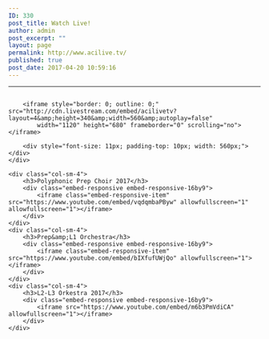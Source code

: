 ```yaml
---
ID: 330
post_title: Watch Live!
author: admin
post_excerpt: ""
layout: page
permalink: http://www.acilive.tv/
published: true
post_date: 2017-04-20 10:59:16
---
```

<hr>
<div id="watch-live">
    <div style="border: 0px solid black; height: 100%; width: 100%; overflow-y: hidden; overflow: overlay;">

        <iframe style="border: 0; outline: 0;" src="http://cdn.livestream.com/embed/acilivetv?layout=4&amp;height=340&amp;width=560&amp;autoplay=false"
            width="1120" height="680" frameborder="0" scrolling="no"></iframe>

        <div style="font-size: 11px; padding-top: 10px; width: 560px;"></div>
    </div>

    <div class="col-sm-4">
        <h3>Polyphonic Prep Choir 2017</h3>
        <div class="embed-responsive embed-responsive-16by9">
            <iframe class="embed-responsive-item" src="https://www.youtube.com/embed/vqdqmbaPByw" allowfullscreen="1" allowfullscreen="1"></iframe>
        </div>
    </div>
    <div class="col-sm-4">
        <h3>Prep&amp;L1 Orchestra</h3>
        <div class="embed-responsive embed-responsive-16by9">
            <iframe class="embed-responsive-item" src="https://www.youtube.com/embed/bIXfufUWjQo" allowfullscreen="1"></iframe>
        </div>
    </div>
    <div class="col-sm-4">
        <h3>L2-L3 Orkestra 2017</h3>
        <div class="embed-responsive embed-responsive-16by9">
            <iframe src="https://www.youtube.com/embed/m6b3PmVdiCA" allowfullscreen="1"></iframe>
        </div>
    </div>

</div>